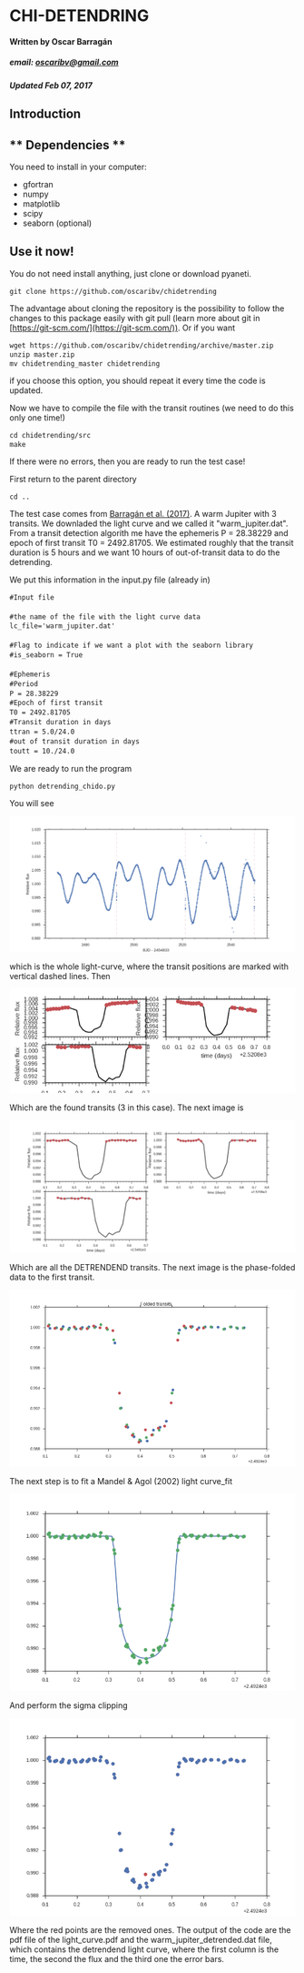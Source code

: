# CHI-DETENDRING #
#### Written by Oscar Barragán
##### email: oscaribv@gmail.com
##### Updated Feb 07, 2017

## __Introduction__

## ** Dependencies **

You need to install in your computer:
* gfortran
* numpy
* matplotlib
* scipy
* seaborn (optional)

## Use it now!

You do not need install anything, just clone or download pyaneti.

```
git clone https://github.com/oscaribv/chidetrending
```

The advantage about cloning the repository is the possibility to follow the changes to this package easily with git pull (learn more about git
in [https://git-scm.com/](https://git-scm.com/)).
Or if you want

```
wget https://github.com/oscaribv/chidetrending/archive/master.zip
unzip master.zip
mv chidetrending_master chidetrending
```

if you choose this option, you should repeat it every time the code is updated.

Now we have to compile the file with the transit routines (we need to do this
 only one time!)

```
cd chidetrending/src
make
```
If there were no errors, then you are ready to run the test case!

First return to the parent directory
```
cd ..
```
The test case comes from [Barragán et al. (2017)](https://arxiv.org/abs/1702.00691).
A warm Jupiter with 3 transits. We downladed the light curve and we called it
"warm_jupiter.dat". From a transit detection algorith me have the ephemeris
P = 28.38229 and epoch of first transit T0 = 2492.81705. We estimated
roughly that the transit duration is 5 hours and we want 10 hours of out-of-transit
data to do the detrending.

We put this information in the input.py file (already in)

```python2.7
#Input file

#the name of the file with the light curve data
lc_file='warm_jupiter.dat'

#Flag to indicate if we want a plot with the seaborn library
#is_seaborn = True

#Ephemeris
#Period
P = 28.38229
#Epoch of first transit
T0 = 2492.81705
#Transit duration in days
ttran = 5.0/24.0
#out of transit duration in days
toutt = 10./24.0
```

We are ready to run the program

```
python detrending_chido.py
```
You will see

![Whole light curve](images/f1.png)

which is the whole light-curve, where the transit positions
 are marked with vertical dashed lines. Then

![Detected transits](images/f2.png)

Which are the found transits (3 in this case). The next image is

![Detrended transits](images/f3.png)

Which are all the DETRENDEND transits. The next image is the
phase-folded data to the first transit.

![Folded transits](images/f4.png)

The next step is to fit a Mandel & Agol (2002) light curve_fit

![Fit to data](images/f5.png)

And perform the sigma clipping

![removed data points](images/f6.png)

Where the red points are the removed ones. The output of the code are
the pdf file of the light_curve.pdf and the warm_jupiter_detrended.dat file,
which contains the detrendend light curve, where the first column is the time,
the second the flux and the third one the error bars.

